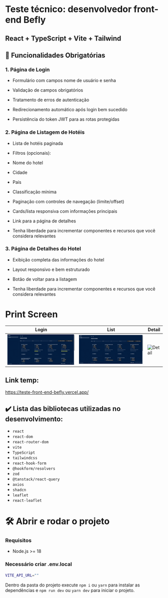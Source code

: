 # Teste técnico: desenvolvedor front-end Befly

## React + TypeScript + Vite + Tailwind

## 🔨 Funcionalidades Obrigatórias

### 1. Página de Login

- Formulário com campos nome de usuário e senha

- Validação de campos obrigatórios

- Tratamento de erros de autenticação

- Redirecionamento automático após login bem sucedido

- Persistência do token JWT para as rotas protegidas

### 2. Página de Listagem de Hotéis

- Lista de hotéis paginada

- Filtros (opcionais):

- Nome do hotel

- Cidade

- País

- Classificação mínima

- Paginação com controles de navegação (limite/offset)

- Cards/lista responsiva com informações principais

- Link para a página de detalhes
- Tenha liberdade para incrementar componentes e recursos que você considera relevantes

### 3. Página de Detalhes do Hotel

- Exibição completa das informações do hotel

- Layout responsivo e bem estruturado

- Botão de voltar para a listagem

- Tenha liberdade para incrementar componentes e recursos que você considera relevantes
  

# Print Screen

|Login|List|Detail|
|-------|------|------|
|<img src="screencapture-login.gif" alt="Login" width="100%">|<img src="screencapture-list.gif" alt="List" width="100%">|<img src="screencapture-detail.gif" alt="Detail" width="100%">|

## Link temp:
<a href="https://teste-front-end-befly.vercel.app/" target="_blank">https://teste-front-end-befly.vercel.app/</a>


## ✔️ Lista das bibliotecas utilizadas no desenvolvimento:

- `react`
- `react-dom`
- `react-router-dom`
- `vite`
- `TypeScript`
- `tailwindcss`
- `react-hook-form`
- `@hookform/resolvers`
- `zod`
- `@tanstack/react-query`
- `axios`
- `shadcn`
- `leaflet`
- `react-leaflet`

# 🛠️ Abrir e rodar o projeto

### Requisitos

- Node.js >= 18

### Necessário criar .env.local

```bash
VITE_API_URL=""
```


Dentro da pasta do projeto execute `npm i` ou `yarn` para instalar as dependências e `npm run dev` ou `yarn dev` para iniciar o projeto.